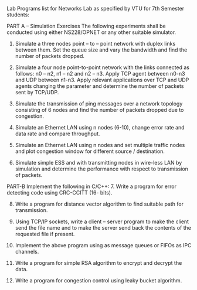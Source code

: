 Lab Programs list for Networks Lab as specified by VTU for 7th Semester 
students:

PART A – Simulation Exercises
The following experiments shall be conducted using either NS228/OPNET or 
any other suitable simulator.
1. Simulate a three nodes point – to – point network with duplex links 
between them. Set the queue size and vary the bandwidth and find the 
number of packets dropped.

2. Simulate a four node point-to-point network with the links connected as
follows:
n0 – n2, n1 – n2 and n2 – n3. Apply TCP agent between n0-n3 and UDP 
between n1-n3. Apply relevant applications over TCP and UDP agents 
changing the parameter and determine the number of packets sent by TCP/UDP.

3. Simulate the transmission of ping messages over a network topology 
consisting of 6 nodes and find the number of packets dropped due to 
congestion.

4. Simulate an Ethernet LAN using n nodes (6-10), change error rate and 
data rate and compare throughput.

5. Simulate an Ethernet LAN using n nodes and set multiple traffic nodes 
and plot congestion window for different source / destination.

6. Simulate simple ESS and with transmitting nodes in wire-less LAN by 
simulation and determine the performance with respect to transmission of
packets.

PART-B
Implement the following in C/C++:
7. Write a program for error detecting code using CRC-CCITT (16- bits).

8. Write a program for distance vector algorithm to find suitable path for
transmission.

9. Using TCP/IP sockets, write a client – server program to make the client
send the file name and to make the server send back the contents of the
requested file if present.

10. Implement the above program using as message queues or FIFOs as IPC
channels.

11. Write a program for simple RSA algorithm to encrypt and decrypt the 
data.

12. Write a program for congestion control using leaky bucket algorithm.
